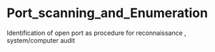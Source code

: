 # Port_scanning_and_Enumeration
Identification of open port as procedure for reconnaissance , system/computer audit

